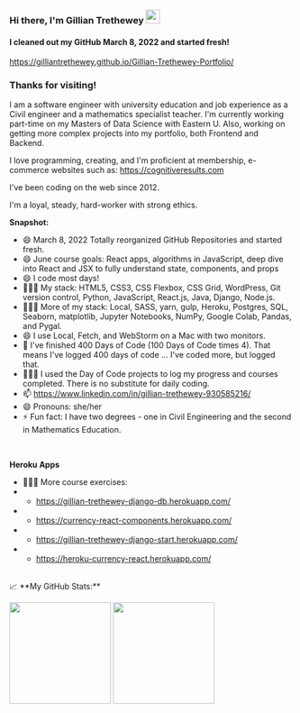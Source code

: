 ### Hi there, I'm Gillian Trethewey</a> <img src="https://media.giphy.com/media/hvRJCLFzcasrR4ia7z/giphy.gif" width="25px">
#### I cleaned out my GitHub March 8, 2022 and started fresh! ####

https://gilliantrethewey.github.io/Gillian-Trethewey-Portfolio/

### Thanks for visiting! &nbsp; 

I am a software engineer with university education and job experience as a Civil engineer and a mathematics specialist teacher. I'm currently working part-time on my Masters of Data Science with Eastern U. Also, working on getting more complex projects into my portfolio, both Frontend and Backend. 

I love programming, creating, and I'm proficient at membership, e-commerce websites such as:  https://cognitiveresults.com

I've been coding on the web since 2012.  

I'm a loyal, steady, hard-worker with strong ethics. 
<br>

**Snapshot:**
- 😄 March 8, 2022 Totally reorganized GitHub Repositories and started fresh.
- 😄 June course goals: React apps, algorithms in JavaScript, deep dive into React and JSX to fully understand state, components, and props
- 😄 I code most days!
- 👨🏻‍💻 My stack: HTML5, CSS3, CSS Flexbox, CSS Grid, WordPress, Git version control, Python, JavaScript, React.js, Java, Django, Node.js.
- 👨🏻‍💻 More of my stack: Local, SASS, yarn, gulp, Heroku, Postgres, SQL, Seaborn, matplotlib, Jupyter Notebooks, NumPy, Google Colab, Pandas, and Pygal.
- 😄 I use Local, Fetch, and WebStorm on a Mac with two monitors. 
- 🔭 I've finished 400 Days of Code (100 Days of Code times 4). That means I've logged 400 days of code ... I've coded more, but logged that.
- 👨🏻‍💻 I used the Day of Code projects to log my progress and courses completed. There is no substitute for daily coding.
- 📫 https://www.linkedin.com/in/gillian-trethewey-930585216/
- 😄 Pronouns: she/her
- ⚡ Fun fact: I have two degrees - one in Civil Engineering and the second in Mathematics Education.

<br>

**Heroku Apps**
- 👨🏻‍💻 More course exercises:
- - https://gillian-trethewey-django-db.herokuapp.com/
- - https://currency-react-components.herokuapp.com/
- - https://gillian-trethewey-django-start.herokuapp.com/
- - https://heroku-currency-react.herokuapp.com/

<br>
📈 **My GitHub Stats:**

<p>
  <img height="180em" src="https://github-readme-stats.vercel.app/api?username=GillianTrethewey&show_icons=true&hide_border=true&&count_private=true&include_all_commits=true" />
  <img height="180em" src="https://github-readme-stats.vercel.app/api/top-langs/?username=GillianTrethewey&exclude_repo=KNN-Image-Classification&show_icons=true&hide_border=true&layout=compact&langs_count=8"/>
</p>

